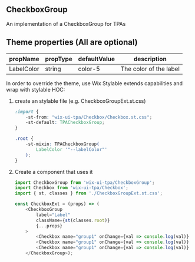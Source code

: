 ## CheckboxGroup
An implementation of a CheckboxGroup for TPAs

## Theme properties (All are optional)

| propName   | propType | defaultValue     | description                                         |
|------------|----------|------------------|-----------------------------------------------------|
| LabelColor  | string   | color-5          | The color of the label  |

In order to override the theme, use Wix Stylable extends capabilities and wrap with stylable HOC:

1. create an stylable file (e.g. CheckboxGroupExt.st.css)
    ``` css
    :import {
        -st-from: "wix-ui-tpa/Checkbox/Checkbox.st.css";
        -st-default: TPACheckboxGroup;
    }

    .root {
        -st-mixin: TPACheckboxGroup(
            LabelColor '"--labelColor"'
        );
    }

    ```

2. Create a component that uses it
    ``` javascript
    import CheckboxGroup from 'wix-ui-tpa/CheckboxGroup';
    import Checkbox from 'wix-ui-tpa/Checkbox';
    import { st, classes } from './CheckboxGroupExt.st.css';

    const CheckboxExt = (props) => (
        <CheckboxGroup
            label="Label"
            className={st(classes.root)} 
            {...props}
        >
            <Checkbox name="group1" onChange={val => console.log(val)} label="Checkbox 1️⃣" />
            <Checkbox name="group1" onChange={val => console.log(val)} label="Checkbox 2️⃣" />
            <Checkbox name="group1" onChange={val => console.log(val)} label="Checkbox 3️⃣" />
        </CheckboxGroup>);
    ```
